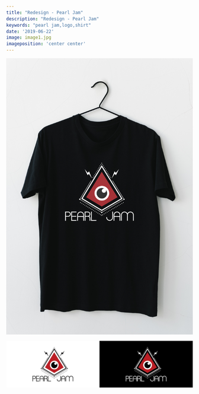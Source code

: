 ```yaml
---
title: "Redesign - Pearl Jam"
description: "Redesign - Pearl Jam"
keywords: "pearl jam,logo,shirt"
date: '2019-06-22'
image: image1.jpg
imageposition: 'center center'
---
```


![image1](./image1.jpg)

![image2](./image2.jpg)

